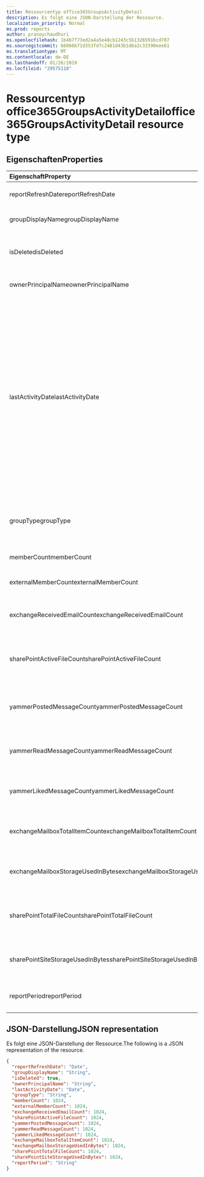 ```yaml
---
title: Ressourcentyp office365GroupsActivityDetail
description: Es folgt eine JSON-Darstellung der Ressource.
localization_priority: Normal
ms.prod: reports
author: pranoychaudhuri
ms.openlocfilehash: 1b467f73ed2a4a5e48cb1243c5b1326591bcd707
ms.sourcegitcommit: 66066b71d353fd7c2481d43b1dba2c33390eee61
ms.translationtype: MT
ms.contentlocale: de-DE
ms.lasthandoff: 01/26/2019
ms.locfileid: "29575118"
---
```

# <a name="office365groupsactivitydetail-resource-type"></a><span data-ttu-id="c1790-103">Ressourcentyp office365GroupsActivityDetail</span><span class="sxs-lookup"><span data-stu-id="c1790-103">office365GroupsActivityDetail resource type</span></span>

## <a name="properties"></a><span data-ttu-id="c1790-104">Eigenschaften</span><span class="sxs-lookup"><span data-stu-id="c1790-104">Properties</span></span>

| <span data-ttu-id="c1790-105">Eigenschaft</span><span class="sxs-lookup"><span data-stu-id="c1790-105">Property</span></span>                          | <span data-ttu-id="c1790-106">Typ</span><span class="sxs-lookup"><span data-stu-id="c1790-106">Type</span></span>    | <span data-ttu-id="c1790-107">Beschreibung</span><span class="sxs-lookup"><span data-stu-id="c1790-107">Description</span></span>                              |
| :-------------------------------- | :------ | ---------------------------------------- |
| <span data-ttu-id="c1790-108">reportRefreshDate</span><span class="sxs-lookup"><span data-stu-id="c1790-108">reportRefreshDate</span></span>                 | <span data-ttu-id="c1790-109">Date</span><span class="sxs-lookup"><span data-stu-id="c1790-109">Date</span></span>    | <span data-ttu-id="c1790-110">Das aktuelle Datum des Inhalts.</span><span class="sxs-lookup"><span data-stu-id="c1790-110">The latest date of the content.</span></span>          |
| <span data-ttu-id="c1790-111">groupDisplayName</span><span class="sxs-lookup"><span data-stu-id="c1790-111">groupDisplayName</span></span>                  | <span data-ttu-id="c1790-112">String</span><span class="sxs-lookup"><span data-stu-id="c1790-112">String</span></span>  | <span data-ttu-id="c1790-113">Der Anzeigename der Gruppe.</span><span class="sxs-lookup"><span data-stu-id="c1790-113">The display name of the group.</span></span>           |
| <span data-ttu-id="c1790-114">isDeleted</span><span class="sxs-lookup"><span data-stu-id="c1790-114">isDeleted</span></span>                         | <span data-ttu-id="c1790-115">Boolean</span><span class="sxs-lookup"><span data-stu-id="c1790-115">Boolean</span></span> | <span data-ttu-id="c1790-116">Ob dieser Benutzer gelöschte oder weiche wurde gelöscht.</span><span class="sxs-lookup"><span data-stu-id="c1790-116">Whether this user has been deleted or soft deleted.</span></span> |
| <span data-ttu-id="c1790-117">ownerPrincipalName</span><span class="sxs-lookup"><span data-stu-id="c1790-117">ownerPrincipalName</span></span>                | <span data-ttu-id="c1790-118">String</span><span class="sxs-lookup"><span data-stu-id="c1790-118">String</span></span>  | <span data-ttu-id="c1790-119">Der Gruppe Besitzer principal Name.</span><span class="sxs-lookup"><span data-stu-id="c1790-119">The group owner principal name.</span></span>          |
| <span data-ttu-id="c1790-120">lastActivityDate</span><span class="sxs-lookup"><span data-stu-id="c1790-120">lastActivityDate</span></span>                  | <span data-ttu-id="c1790-121">Date</span><span class="sxs-lookup"><span data-stu-id="c1790-121">Date</span></span>    | <span data-ttu-id="c1790-122">Datum der letzten Aktivität für die folgenden Szenarien: Postfach empfangene e-Mails; gruppieren Benutzer angezeigt, bearbeitet, freigegebene oder Dateien in SharePoint-Dokumentbibliothek synchronisiert; SharePoint-Seiten angezeigt; Benutzer gebucht, lesen oder gefallen Nachrichten in Yammer-Gruppen.</span><span class="sxs-lookup"><span data-stu-id="c1790-122">The last activity date for the following scenarios:  group mailbox received email; user viewed, edited, shared, or synced files in SharePoint document library; user viewed SharePoint pages; user posted, read, or liked messages in Yammer groups.</span></span> |
| <span data-ttu-id="c1790-123">groupType</span><span class="sxs-lookup"><span data-stu-id="c1790-123">groupType</span></span>                         | <span data-ttu-id="c1790-124">String</span><span class="sxs-lookup"><span data-stu-id="c1790-124">String</span></span>  | <span data-ttu-id="c1790-125">Der Gruppentyp.</span><span class="sxs-lookup"><span data-stu-id="c1790-125">The group type.</span></span> <span data-ttu-id="c1790-126">Mögliche Werte sind: **öffentlich** oder **Privat**.</span><span class="sxs-lookup"><span data-stu-id="c1790-126">Possible values are: **Public** or **Private**.</span></span> |
| <span data-ttu-id="c1790-127">memberCount</span><span class="sxs-lookup"><span data-stu-id="c1790-127">memberCount</span></span>                       | <span data-ttu-id="c1790-128">Int64</span><span class="sxs-lookup"><span data-stu-id="c1790-128">Int64</span></span>   | <span data-ttu-id="c1790-129">Die Gruppe Elementanzahl.</span><span class="sxs-lookup"><span data-stu-id="c1790-129">The group member count.</span></span>                  |
| <span data-ttu-id="c1790-130">externalMemberCount</span><span class="sxs-lookup"><span data-stu-id="c1790-130">externalMemberCount</span></span>               | <span data-ttu-id="c1790-131">Int64</span><span class="sxs-lookup"><span data-stu-id="c1790-131">Int64</span></span>   | <span data-ttu-id="c1790-132">Die Gruppe externe Elementanzahl.</span><span class="sxs-lookup"><span data-stu-id="c1790-132">The group external member count.</span></span>         |
| <span data-ttu-id="c1790-133">exchangeReceivedEmailCount</span><span class="sxs-lookup"><span data-stu-id="c1790-133">exchangeReceivedEmailCount</span></span>        | <span data-ttu-id="c1790-134">Int64</span><span class="sxs-lookup"><span data-stu-id="c1790-134">Int64</span></span>   | <span data-ttu-id="c1790-135">Die Anzahl der e-Mail, die das Gruppenpostfach empfangen.</span><span class="sxs-lookup"><span data-stu-id="c1790-135">The number of email that the group mailbox received.</span></span> |
| <span data-ttu-id="c1790-136">sharePointActiveFileCount</span><span class="sxs-lookup"><span data-stu-id="c1790-136">sharePointActiveFileCount</span></span>         | <span data-ttu-id="c1790-137">Int64</span><span class="sxs-lookup"><span data-stu-id="c1790-137">Int64</span></span>   | <span data-ttu-id="c1790-138">Die Anzahl der aktiven Dateien in der Website der SharePoint-Gruppe.</span><span class="sxs-lookup"><span data-stu-id="c1790-138">The number of active files in SharePoint Group site.</span></span> |
| <span data-ttu-id="c1790-139">yammerPostedMessageCount</span><span class="sxs-lookup"><span data-stu-id="c1790-139">yammerPostedMessageCount</span></span>          | <span data-ttu-id="c1790-140">Int64</span><span class="sxs-lookup"><span data-stu-id="c1790-140">Int64</span></span>   | <span data-ttu-id="c1790-141">Die Anzahl von Nachrichten zu Yammer-Gruppen bereitgestellt werden.</span><span class="sxs-lookup"><span data-stu-id="c1790-141">The number of messages posted to Yammer groups.</span></span> |
| <span data-ttu-id="c1790-142">yammerReadMessageCount</span><span class="sxs-lookup"><span data-stu-id="c1790-142">yammerReadMessageCount</span></span>            | <span data-ttu-id="c1790-143">Int64</span><span class="sxs-lookup"><span data-stu-id="c1790-143">Int64</span></span>   | <span data-ttu-id="c1790-144">Lesen Sie die Anzahl der Nachrichten in Yammer-Gruppen.</span><span class="sxs-lookup"><span data-stu-id="c1790-144">The number of messages read in Yammer groups.</span></span> |
| <span data-ttu-id="c1790-145">yammerLikedMessageCount</span><span class="sxs-lookup"><span data-stu-id="c1790-145">yammerLikedMessageCount</span></span>           | <span data-ttu-id="c1790-146">Int64</span><span class="sxs-lookup"><span data-stu-id="c1790-146">Int64</span></span>   | <span data-ttu-id="c1790-147">Die Anzahl der Nachrichten in Yammer-Gruppen gefallen.</span><span class="sxs-lookup"><span data-stu-id="c1790-147">The number of messages liked in Yammer groups.</span></span> |
| <span data-ttu-id="c1790-148">exchangeMailboxTotalItemCount</span><span class="sxs-lookup"><span data-stu-id="c1790-148">exchangeMailboxTotalItemCount</span></span>     | <span data-ttu-id="c1790-149">Int64</span><span class="sxs-lookup"><span data-stu-id="c1790-149">Int64</span></span>   | <span data-ttu-id="c1790-150">Die Anzahl der Elemente in der Gruppenpostfach.</span><span class="sxs-lookup"><span data-stu-id="c1790-150">The number of items in the group mailbox.</span></span> |
| <span data-ttu-id="c1790-151">exchangeMailboxStorageUsedInBytes</span><span class="sxs-lookup"><span data-stu-id="c1790-151">exchangeMailboxStorageUsedInBytes</span></span> | <span data-ttu-id="c1790-152">Int64</span><span class="sxs-lookup"><span data-stu-id="c1790-152">Int64</span></span>   | <span data-ttu-id="c1790-153">Der Speicher des Postfachs Gruppe verwendet.</span><span class="sxs-lookup"><span data-stu-id="c1790-153">The storage used of the group mailbox.</span></span>   |
| <span data-ttu-id="c1790-154">sharePointTotalFileCount</span><span class="sxs-lookup"><span data-stu-id="c1790-154">sharePointTotalFileCount</span></span>          | <span data-ttu-id="c1790-155">Int64</span><span class="sxs-lookup"><span data-stu-id="c1790-155">Int64</span></span>   | <span data-ttu-id="c1790-156">Die Gesamtzahl der Dateien in der Website der SharePoint-Gruppe.</span><span class="sxs-lookup"><span data-stu-id="c1790-156">The total number of files in SharePoint Group site.</span></span> |
| <span data-ttu-id="c1790-157">sharePointSiteStorageUsedInBytes</span><span class="sxs-lookup"><span data-stu-id="c1790-157">sharePointSiteStorageUsedInBytes</span></span>  | <span data-ttu-id="c1790-158">Int64</span><span class="sxs-lookup"><span data-stu-id="c1790-158">Int64</span></span>   | <span data-ttu-id="c1790-159">Die Speicherung von SharePoint-Gruppe der Website verwendet.</span><span class="sxs-lookup"><span data-stu-id="c1790-159">The storage used by SharePoint Group site.</span></span> |
| <span data-ttu-id="c1790-160">reportPeriod</span><span class="sxs-lookup"><span data-stu-id="c1790-160">reportPeriod</span></span>                      | <span data-ttu-id="c1790-161">String</span><span class="sxs-lookup"><span data-stu-id="c1790-161">String</span></span>  | <span data-ttu-id="c1790-162">Die Anzahl der Tage, die der Bericht wird behandelt.</span><span class="sxs-lookup"><span data-stu-id="c1790-162">The number of days the report covers.</span></span>    |

## <a name="json-representation"></a><span data-ttu-id="c1790-163">JSON-Darstellung</span><span class="sxs-lookup"><span data-stu-id="c1790-163">JSON representation</span></span>

<span data-ttu-id="c1790-164">Es folgt eine JSON-Darstellung der Ressource.</span><span class="sxs-lookup"><span data-stu-id="c1790-164">The following is a JSON representation of the resource.</span></span>

<!-- {
  "blockType": "resource",
  "@odata.type": "microsoft.graph.office365GroupsActivityDetail"
} -->

```json
{
  "reportRefreshDate": "Date", 
  "groupDisplayName": "String", 
  "isDeleted": true, 
  "ownerPrincipalName": "String", 
  "lastActivityDate": "Date", 
  "groupType": "String", 
  "memberCount": 1024, 
  "externalMemberCount": 1024, 
  "exchangeReceivedEmailCount": 1024, 
  "sharePointActiveFileCount": 1024, 
  "yammerPostedMessageCount": 1024, 
  "yammerReadMessageCount": 1024, 
  "yammerLikedMessageCount": 1024, 
  "exchangeMailboxTotalItemCount": 1024, 
  "exchangeMailboxStorageUsedInBytes": 1024, 
  "sharePointTotalFileCount": 1024, 
  "sharePointSiteStorageUsedInBytes": 1024, 
  "reportPeriod": "String"
}
```
